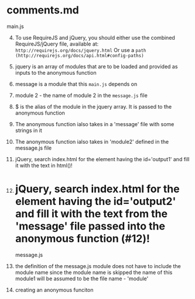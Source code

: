 comments.md
===
main.js

4) To use RequireJS and jQuery, you should either use the combined RequireJS/jQuery file, available at: `http://requirejs.org/docs/jquery.html` 
    Or use a `path` `(http://requirejs.org/docs/api.html#config-paths)`

9) jquery is an array of modules that are to be loaded and provided as inputs to the anonymous function

10) message is a module that this `main.js` depends on

13) module 2 - the name of module 2 in the `message.js` file

14) $ is the alias of the module in the jquery array. It is passed to the anonymous function

15) The anonymous function ialso takes in a 'message' file with some strings in it

16) The anonymous function ialso takes in 'module2' defined in the message.js file

30) jQuery, search index.html for the element having the id='output1' and fill it with the text in html()!

40) jQuery, search index.html for the element having the id='output2' and fill it with the text 
    from the 'message' file passed into the anonymous function (#12)! 
    ===

    message.js

1) the definition of the message.js module does not have to include the module name
    since the module name is skipped the name of this module1 will be assumed to be the file name - 'module'

5) creating an anonymous funciton 
